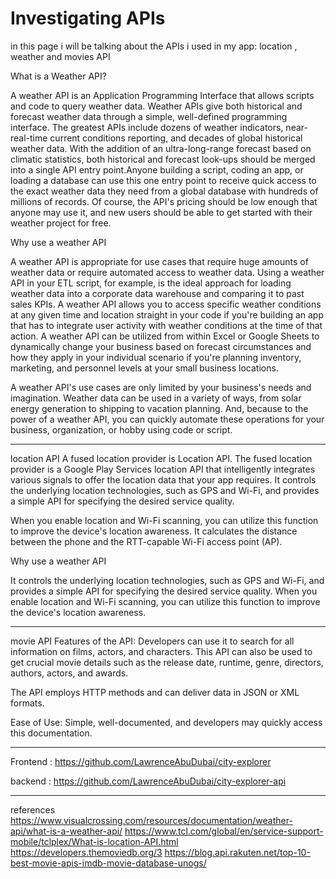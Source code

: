 # Investigating APIs

in this page i will be talking about the APIs i used in my app:
location , weather and movies API

What is a Weather API?

A weather API is an Application Programming Interface that allows scripts and code to query weather data. Weather APIs give both historical and forecast weather data through a simple, well-defined programming interface. The greatest APIs include dozens of weather indicators, near-real-time current conditions reporting, and decades of global historical weather data. With the addition of an ultra-long-range forecast based on climatic statistics, both historical and forecast look-ups should be merged into a single API entry point.Anyone building a script, coding an app, or loading a database can use this one entry point to receive quick access to the exact weather data they need from a global database with hundreds of millions of records. Of course, the API's pricing should be low enough that anyone may use it, and new users should be able to get started with their weather project for free.

Why use a weather API

A weather API is appropriate for use cases that require huge amounts of weather data or require automated access to weather data. Using a weather API in your ETL script, for example, is the ideal approach for loading weather data into a corporate data warehouse and comparing it to past sales KPIs. A weather API allows you to access specific weather conditions at any given time and location straight in your code if you're building an app that has to integrate user activity with weather conditions at the time of that action.
A weather API can be utilized from within Excel or Google Sheets to dynamically change your business based on forecast circumstances and how they apply in your individual scenario if you're planning inventory, marketing, and personnel levels at your small business locations.

A weather API's use cases are only limited by your business's needs and imagination. Weather data can be used in a variety of ways, from solar energy generation to shipping to vacation planning. And, because to the power of a weather API, you can quickly automate these operations for your business, organization, or hobby using code or script.

-----------------------------------------------------------------

location API
A fused location provider is Location API. The fused location provider is a Google Play Services location API that intelligently integrates various signals to offer the location data that your app requires. It controls the underlying location technologies, such as GPS and Wi-Fi, and provides a simple API for specifying the desired service quality.

When you enable location and Wi-Fi scanning, you can utilize this function to improve the device's location awareness. It calculates the distance between the phone and the RTT-capable Wi-Fi access point (AP).

Why use a weather API

It controls the underlying location technologies, such as GPS and Wi-Fi, and provides a simple API for specifying the desired service quality. When you enable location and Wi-Fi scanning, you can utilize this function to improve the device's location awareness.

-----------------------------------------------------------------

movie API
Features of the API: Developers can use it to search for all information on films, actors, and characters. This API can also be used to get crucial movie details such as the release date, runtime, genre, directors, authors, actors, and awards.

The API employs HTTP methods and can deliver data in JSON or XML formats.

Ease of Use: Simple, well-documented, and developers may quickly access this documentation.

-----------------------------------------------------------------

Frontend : https://github.com/LawrenceAbuDubai/city-explorer

backend : https://github.com/LawrenceAbuDubai/city-explorer-api

-----------------------------------------------------------------

references
<https://www.visualcrossing.com/resources/documentation/weather-api/what-is-a-weather-api/>
<https://www.tcl.com/global/en/service-support-mobile/tclplex/What-is-location-API.html>
<https://developers.themoviedb.org/3>
<https://blog.api.rakuten.net/top-10-best-movie-apis-imdb-movie-database-unogs/>
